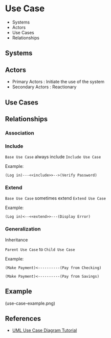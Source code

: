 # Use Case

- Systems
- Actors
- Use Cases
- Relationships

## Systems

## Actors

- Primary Actors : Initiate the use of the system
- Secondary Actors : Reactionary

## Use Cases

## Relationships

### Association

### Include

`Base Use Case` always include `Include Use Case`

Example:

```
(Log in)---<<include>>-->(Verify Password)
```

### Extend

`Base Use Case` sometimes extend `Extend Use Case`

Example:

```
(Log in)<--<<extend>>---(Display Error)
```

### Generalization

Inheritance

`Parent Use Case` to `Child Use Case`

Example:

```
(Make Payment)<----------(Pay from Checking)

(Make Payment)<----------(Pay from Savings)
```

## Example

(use-case-example.png)

## References

- [UML Use Case Diagram Tutorial](https://www.youtube.com/watch?v=zid-MVo7M-E)
